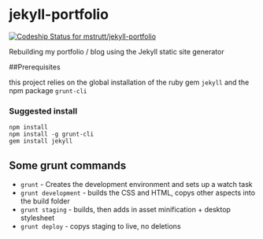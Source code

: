jekyll-portfolio
================

[ ![Codeship Status for mstrutt/jekyll-portfolio](https://www.codeship.io/projects/58c32b10-a70a-0131-231e-3e5c9af62d7d/status)](https://www.codeship.io/projects/18952)

Rebuilding my portfolio / blog using the Jekyll static site generator

##Prerequisites

this project relies on the global installation of the ruby gem `jekyll` and the npm package `grunt-cli`

### Suggested install

```
npm install
npm install -g grunt-cli
gem install jekyll
```

## Some grunt commands

- `grunt` - Creates the development environment and sets up a watch task
- `grunt development` - builds the CSS and HTML, copys other aspects into the build folder
- `grunt staging` - builds, then adds in asset minification + desktop stylesheet
- `grunt deploy` - copys staging to live, no deletions
